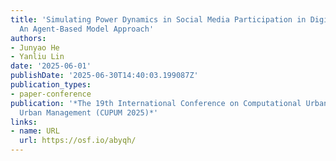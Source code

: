 ```yaml
---
title: 'Simulating Power Dynamics in Social Media Participation in Digital Planning:
  An Agent-Based Model Approach'
authors:
- Junyao He
- Yanliu Lin
date: '2025-06-01'
publishDate: '2025-06-30T14:40:03.199087Z'
publication_types:
- paper-conference
publication: '*The 19th International Conference on Computational Urban Planning and
  Urban Management (CUPUM 2025)*'
links:
- name: URL
  url: https://osf.io/abyqh/
---
```

